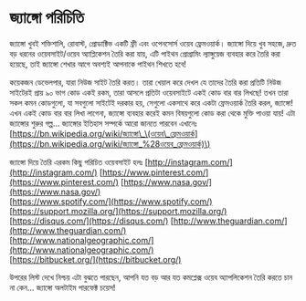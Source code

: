 # জ্যাঙ্গো পরিচিতি

জ্যাঙ্গো খুবই শক্তিশালি, রোবাস্ট, প্রোডাক্টিভ একটি ফ্রী এবং ওপেনসোর্স ওয়েব ফ্রেমওয়ার্ক। জ্যাঙ্গো দিয়ে খুব সহজে, দ্রুত বড় ধরনের ওয়েবসাইট/ওয়েব অ্যাপ্লিকেশন তৈরি করা যায়, এটি পাইথন প্রোগ্রামিং ল্যাঙ্গুয়েজ ব্যবহার করে তৈরি করা হয়েছে, তাই জ্যাঙ্গো শেখার আগে অবশ্যই আপনাকে পাইথন শিখতে হবে!

কয়েকজন ডেভেলপার, যারা নিউজ সাইট তৈরি করত। তারা খেয়াল করে দেখল যে তাদের তৈরি করা প্রতিটি নিউজ সাইটেরই প্রায় ৯০ ভাগ কোড একই রকম, তারা আসলে প্রতিটা ওয়েবসাইটে একই কোড বার বার লিখছে! তখন তারা সকল কমন কোডগুলো, যা সবগুলো সাইটেই দরকার হয়, সেগুলো একসাথে করে একটা ফ্রেমওয়ার্ক তৈরি করল, জ্যাঙ্গো! এখন একই কোড বার বার লিখা লাগেনা, জ্যাঙ্গো ব্যবহার করেই কমন বিষয়গুলো কোড করা থেকে মুক্তি পাওয়া যায়! এটা জ্যাঙ্গোর শুরুর গল্প... জ্যাঙ্গোর ইতিহাস সম্পর্কে আরো জানতে পারবেন এখানেঃ [https://bn.wikipedia.org/wiki/জ্যাঙ্গো\_\(ওয়েব\_ফ্রেমওয়ার্ক](https://bn.wikipedia.org/wiki/জ্যাঙ্গো_%28ওয়েব_ফ্রেমওয়ার্ক)\)

জ্যাঙ্গো দিয়ে তৈরি এরকম কিছু পরিচিত ওয়েবসাইট হলঃ [http://instagram.com/](http://instagram.com/) [https://www.pinterest.com/](https://www.pinterest.com/) [https://www.nasa.gov/](https://www.nasa.gov/)  
[https://www.spotify.com/](https://www.spotify.com/) [https://support.mozilla.org/](https://support.mozilla.org/) [https://disqus.com/](https://disqus.com/) [http://www.theguardian.com/](http://www.theguardian.com/)  
[http://www.nationalgeographic.com/](http://www.nationalgeographic.com/)  
[https://bitbucket.org/](https://bitbucket.org/)

উপরের লিস্ট দেখে নিশ্চয় এটা বুঝতে পারছেন, আপনি যত বড় আর যত কমপ্লেক্স ওয়েব অ্যাপলিকেশন তৈরি করতে চান না কেন... জ্যাঙ্গো অলটাইম পারফেক্ট চয়েস!

